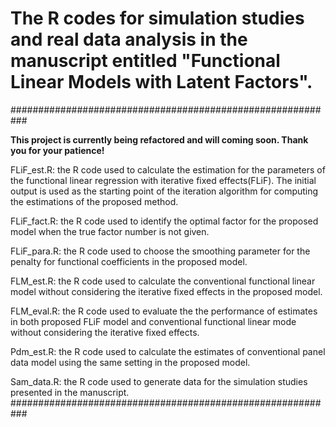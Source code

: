 # The R codes for simulation studies and real data analysis in the manuscript entitled "Functional Linear Models with Latent Factors".
###########################################################

**This project is currently being refactored and will coming soon. Thank you for your patience!**


FLiF_est.R: the R code used to calculate the estimation for the parameters of the functional linear regression with iterative fixed effects(FLiF). The initial output is used as the starting point of the iteration algorithm for computing the estimations of the proposed method.

FLiF_fact.R: the R code used to identify the optimal factor for the proposed model when the true factor number is not given.

FLiF_para.R: the R code used to choose the smoothing parameter for the penalty for functional coefficients in the proposed model.

FLM_est.R: the R code used to calculate the conventional functional linear model without considering the iterative fixed effects in the proposed model.

FLM_eval.R: the R code used to evaluate the the performance of estimates in both proposed FLiF model and conventional functional linear mode without considering the iterative fixed effects.

Pdm_est.R: the R code used to calculate the estimates of conventional panel data model using the same setting in the proposed model.

Sam_data.R: the R code used to generate data for the simulation studies presented in the manuscript. ###########################################################
